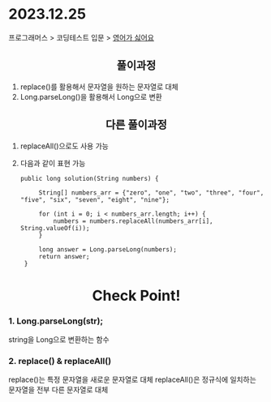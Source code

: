 # 2023.12.25
프로그래머스 > 코딩테스트 입문 > [영어가 싫어요](https://school.programmers.co.kr/learn/courses/30/lessons/120894)

## <div align=center> 풀이과정 </div>
1. replace()를 활용해서 문자열을 원하는 문자열로 대체
2. Long.parseLong()을 활용해서 Long으로 변환

## <div align=center> 다른 풀이과정 </div>
1. replaceAll()으로도 사용 가능
      
2. 다음과 같이 표현 가능

       public long solution(String numbers) {

            String[] numbers_arr = {"zero", "one", "two", "three", "four", "five", "six", "seven", "eight", "nine"};

            for (int i = 0; i < numbers_arr.length; i++) {
                numbers = numbers.replaceAll(numbers_arr[i], String.valueOf(i));
            }

            long answer = Long.parseLong(numbers);
            return answer;
        }


# <div align=center> Check Point! </div>
### 1. Long.parseLong(str); 
   string을 Long으로 변환하는 함수

### 2. replace() & replaceAll()
   replace()는 특정 문자열을 새로운 문자열로 대체
   replaceAll()은 정규식에 일치하는 문자열을 전부 다른 문자열로 대체





  

    